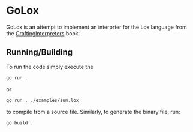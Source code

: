 # GoLox

GoLox is an attempt to implement an interprter for the Lox language from the [CraftingInterpreters](https://craftinginterpreters.com/) book.

## Running/Building

To run the code simply execute the

```sh
go run .
```

or

```sh
go run . ./examples/sum.lox
```

to compile from a source file. Similarly, to generate the binary file, run:

```sh
go build .
```
